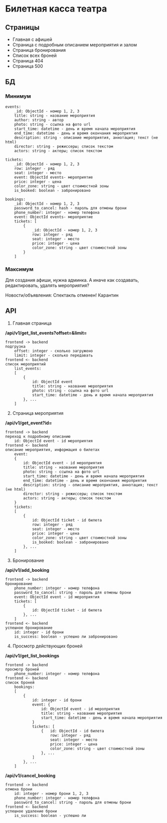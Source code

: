 # Билетная касса театра

## Страницы

* Главная с афишей
* Страница с подробным описанием мероприятия и залом
* Страница бронирования
* Список всех броней
* Страница 404
* Страница 500

## БД

### Минимум

    events:
        _id: ObjectId - номер 1, 2, 3
        title: string - название мероприятия
        author: string - автор
        photo: string - ссылка на фото url
        start_time: datetime - день и время начала мероприятия
        end_time: datetime - день и время окончания мероприятия
        description: string - описание мероприятия, аннотация; текст (не html)
        director: string - режиссеры; список текстом
        actors: string - актеры; список текстом

    tickets:
        _id: ObjectId - номер 1, 2, 3
        row: integer - ряд
        seat: integer - место
        event: ObjectId events- мероприятие
        price: integer - цена
        color_zone: string - цвет стоимостной зоны
        is_booked: boolean - забронировано

    bookings: 
        _id: ObjectId - номер 1, 2, 3
        password_to_cancel: hash - пароль для отмены брони
        phone_number: integer - номер телефона
        event: ObjectId events- мероприятие
        tickets: [
            {   
                _id: ObjectId - номер 1, 2, 3
                row: integer - ряд
                seat: integer - место
                price: integer - цена
                color_zone: string - цвет стоимостной зоны  
            } 
        ]


### Максимум

Для создания афиши, нужна админка. 
А иначе как создавать, редактировать, удалять мероприятия?

Новости/объявления:
Спектакль отменен! Карантин


## API

1. Главная страница

**/api/v1/get_list_events?offset=&limit=**

    frontend -> backend
    подгрузка
        offset: integer - сколько загружено
        limit: integer - сколько передавать
    frontend <- backend
    список мероприятий
        list_events: 
        [
            { 
                id: ObjectId event
                title: string - название мероприятия
                photo: string - ссылка на фото url
                start_time: datetime - день и время начала мероприятия
            }, ...
        ]

2. Страница мероприятия

**/api/v1/get_event?id=**

    frontend -> backend
    переход к подробному описанию
        id: ObjectId event - id мероприятия
    frontend <- backend
    описание мероприятия, информация о билетах
        event:
        {
            id: ObjectId event - id мероприятия
            title: string - название мероприятия
            photo: string - ссылка на фото url
            start_time: datetime - день и время начала мероприятия
            end_time: datetime - день и время окончания мероприятия
            description: string - описание мероприятия, аннотация; текст (не html)
            director: string - режиссеры; список текстом
            actors: string - актеры; список текстом
        }
        tickets:
        [
            {
                id: ObjectId ticket - id билета
                row: integer - ряд
                seat: integer - место
                price: integer - цена
                color_zone: string - цвет стоимостной зоны
                is_booked: boolean - забронировано
            }, ...
        ]

3. Бронирование

**/api/v1/add_booking**

    frontend -> backend
    бронирование
        phone_number: integer - номер телефона
        password_to_cancel: string - пароль для отмены брони
        event: ObjectId event - id мероприятия
        tickets: [
            { 
                id: ObjectId ticket - id билета
            }, ...
        ]
    frontend <- backend
    успешное бронирование
        id: integer - id брони
        is_success: boolean - успешно ли забронировано

4. Просмотр действующих броней

**/api/v1/get_list_bookings**

    frontend -> backend
    просмотр броней
        phone_number: integer - номер телефона
    frontend <- backend
    список броней
        bookings:
        [
            {   
                id: integer - id брони
                event: {
                    id: ObjectId event - id мероприятия
                    title: string - название мероприятия
                    start_time: datetime - день и время начала мероприятия
                }
                tickets: [
                    {   id: ObjectId - id билета
                        row: integer - ряд
                        seat: integer - место
                        price: integer - цена
                        color_zone: string - цвет стоимостной зоны 
                    }, ...
                ]
            }, ...
        ]

**/api/v1/canсel_booking**

    frontend -> backend
    отмена брони
        id: integer - номер брони 1, 2, 3
        phone_number: integer - номер телефона
        password_to_cancel: string - пароль для отмены брони
    frontend <- backend
    успешное удаление брони
        is_success: boolean - успешно ли
